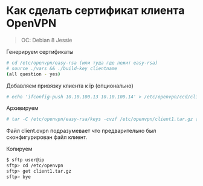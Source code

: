 # Как сделать сертификат клиентa OpenVPN

> OC: Debian 8 Jessie

Генерируем сертификаты

```bash
# cd /etc/openvpn/easy-rsa (или туда где лежит easy-rsa)
# source ./vars && ./build-key clientname
(all question - yes)
```

Добавляем привязку клиента к ip (опционально)

```bash
# echo 'ifconfig-push 10.10.100.13 10.10.100.14' > /etc/openvpn/ccd/clientname
```

Архивируем

```bash
# tar -C /etc/openvpn/easy-rsa/keys -cvzf /etc/openvpn/client1.tar.gz {ca.crt,clientname.crt,clientname.key,client.ovpn,ta.key}
```

Файл client.ovpn подразумевает что предварительно был сконфигурирован файл клиент.

Копируем

```bash
$ sftp user@ip
sftp> cd /etc/openvpn
sftp> get client1.tar.gz
sftp> bye
```